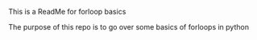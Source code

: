 This is a ReadMe for forloop basics

The purpose of this repo is to go over some basics of forloops in python